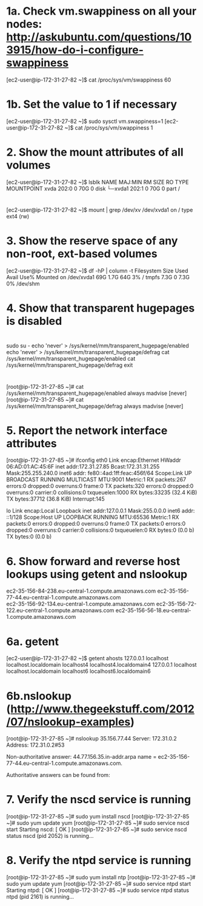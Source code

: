# 1a. Check vm.swappiness on all your nodes: http://askubuntu.com/questions/103915/how-do-i-configure-swappiness 
[ec2-user@ip-172-31-27-82 ~]$ cat /proc/sys/vm/swappiness
60
# 1b. Set the value to 1 if necessary
[ec2-user@ip-172-31-27-82 ~]$ sudo sysctl vm.swappiness=1
[ec2-user@ip-172-31-27-82 ~]$ cat /proc/sys/vm/swappiness
1
#
# 2. Show the mount attributes of all volumes
[ec2-user@ip-172-31-27-82 ~]$ lsblk
NAME    MAJ:MIN RM SIZE RO TYPE MOUNTPOINT
xvda    202:0    0  70G  0 disk
└─xvda1 202:1    0  70G  0 part /
#
[ec2-user@ip-172-31-27-82 ~]$ mount | grep /dev/xv
/dev/xvda1 on / type ext4 (rw)
#
# 3. Show the reserve space of any non-root, ext-based volumes
[ec2-user@ip-172-31-27-82 ~]$ df -hP | column -t
Filesystem  Size  Used  Avail  Use%  Mounted   on
/dev/xvda1  69G   1.7G  64G    3%    /
tmpfs       7.3G  0     7.3G   0%    /dev/shm
#
# 4. Show that transparent hugepages is disabled
#
sudo su -
echo 'never' > /sys/kernel/mm/transparent_hugepage/enabled
echo 'never' > /sys/kernel/mm/transparent_hugepage/defrag
cat /sys/kernel/mm/transparent_hugepage/enabled
cat /sys/kernel/mm/transparent_hugepage/defrag
exit
#
[root@ip-172-31-27-85 ~]# cat /sys/kernel/mm/transparent_hugepage/enabled
always madvise [never]
[root@ip-172-31-27-85 ~]# cat /sys/kernel/mm/transparent_hugepage/defrag
always madvise [never]
#
# 5. Report the network interface attributes
[root@ip-172-31-27-85 ~]# ifconfig
eth0      Link encap:Ethernet  HWaddr 06:AD:01:AC:45:6F
          inet addr:172.31.27.85  Bcast:172.31.31.255  Mask:255.255.240.0
          inet6 addr: fe80::4ad:1ff:feac:456f/64 Scope:Link
          UP BROADCAST RUNNING MULTICAST  MTU:9001  Metric:1
          RX packets:267 errors:0 dropped:0 overruns:0 frame:0
          TX packets:320 errors:0 dropped:0 overruns:0 carrier:0
          collisions:0 txqueuelen:1000
          RX bytes:33235 (32.4 KiB)  TX bytes:37712 (36.8 KiB)
          Interrupt:145

lo        Link encap:Local Loopback
          inet addr:127.0.0.1  Mask:255.0.0.0
          inet6 addr: ::1/128 Scope:Host
          UP LOOPBACK RUNNING  MTU:65536  Metric:1
          RX packets:0 errors:0 dropped:0 overruns:0 frame:0
          TX packets:0 errors:0 dropped:0 overruns:0 carrier:0
          collisions:0 txqueuelen:0
          RX bytes:0 (0.0 b)  TX bytes:0 (0.0 b)
#
# 6. Show forward and reverse host lookups using getent and nslookup
 ec2-35-156-84-238.eu-central-1.compute.amazonaws.com 
 ec2-35-156-77-44.eu-central-1.compute.amazonaws.com  
 ec2-35-156-92-134.eu-central-1.compute.amazonaws.com 
 ec2-35-156-72-122.eu-central-1.compute.amazonaws.com 
 ec2-35-156-56-18.eu-central-1.compute.amazonaws.com  
#
# 6a. getent
[ec2-user@ip-172-31-27-82 ~]$ getent ahosts
127.0.0.1       localhost localhost.localdomain localhost4 localhost4.localdomain4
127.0.0.1       localhost localhost.localdomain localhost6 localhost6.localdomain6
#
# 6b.nslookup (http://www.thegeekstuff.com/2012/07/nslookup-examples)
[root@ip-172-31-27-85 ~]# nslookup 35.156.77.44
Server:         172.31.0.2
Address:        172.31.0.2#53

Non-authoritative answer:
44.77.156.35.in-addr.arpa       name = ec2-35-156-77-44.eu-central-1.compute.amazonaws.com.

Authoritative answers can be found from:
#
# 7. Verify the nscd service is running
[root@ip-172-31-27-85 ~]# sudo yum install nscd
[root@ip-172-31-27-85 ~]# sudo yum update yum
[root@ip-172-31-27-85 ~]# sudo service nscd start
Starting nscd:                                             [  OK  ]
[root@ip-172-31-27-85 ~]# sudo service nscd status
nscd (pid 2052) is running...
#
# 8. Verify the ntpd service is running
[root@ip-172-31-27-85 ~]# sudo yum install ntp
[root@ip-172-31-27-85 ~]# sudo yum update yum
[root@ip-172-31-27-85 ~]# sudo service ntpd start
Starting ntpd:                                             [  OK  ]
[root@ip-172-31-27-85 ~]# sudo service ntpd status
ntpd (pid  2161) is running...



